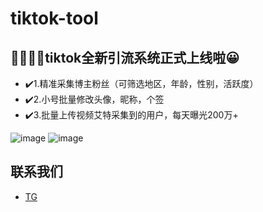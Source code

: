 # tiktok-tool

## 🎉🎉🎉🌐tiktok全新引流系统正式上线啦😀
- ✔️1.精准采集博主粉丝（可筛选地区，年龄，性别，活跃度）
- ✔️2.小号批量修改头像，昵称，个签
- ✔️3.批量上传视频艾特采集到的用户，每天曝光200万+

![image](https://github.com/user-attachments/assets/1392929c-d265-4207-9f72-3b5274c2cbfe)
![image](https://github.com/user-attachments/assets/8673c156-d097-44b1-8df6-01b9b33a41e3)


## 联系我们
- [TG](https://t.me/tiktok_tool)
